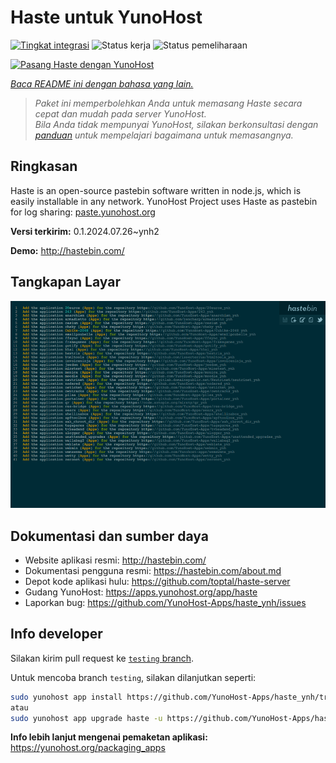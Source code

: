 <!--
N.B.: README ini dibuat secara otomatis oleh <https://github.com/YunoHost/apps/tree/master/tools/readme_generator>
Ini TIDAK boleh diedit dengan tangan.
-->

# Haste untuk YunoHost

[![Tingkat integrasi](https://dash.yunohost.org/integration/haste.svg)](https://ci-apps.yunohost.org/ci/apps/haste/) ![Status kerja](https://ci-apps.yunohost.org/ci/badges/haste.status.svg) ![Status pemeliharaan](https://ci-apps.yunohost.org/ci/badges/haste.maintain.svg)

[![Pasang Haste dengan YunoHost](https://install-app.yunohost.org/install-with-yunohost.svg)](https://install-app.yunohost.org/?app=haste)

*[Baca README ini dengan bahasa yang lain.](./ALL_README.md)*

> *Paket ini memperbolehkan Anda untuk memasang Haste secara cepat dan mudah pada server YunoHost.*  
> *Bila Anda tidak mempunyai YunoHost, silakan berkonsultasi dengan [panduan](https://yunohost.org/install) untuk mempelajari bagaimana untuk memasangnya.*

## Ringkasan

Haste is an open-source pastebin software written in node.js, which is easily installable in any network. YunoHost Project uses Haste as pastebin for log sharing: [paste.yunohost.org](https://paste.yunohost.org/)


**Versi terkirim:** 0.1.2024.07.26~ynh2

**Demo:** <http://hastebin.com/>

## Tangkapan Layar

![Tangkapan Layar pada Haste](./doc/screenshots/screenshot.png)

## Dokumentasi dan sumber daya

- Website aplikasi resmi: <http://hastebin.com/>
- Dokumentasi pengguna resmi: <https://hastebin.com/about.md>
- Depot kode aplikasi hulu: <https://github.com/toptal/haste-server>
- Gudang YunoHost: <https://apps.yunohost.org/app/haste>
- Laporkan bug: <https://github.com/YunoHost-Apps/haste_ynh/issues>

## Info developer

Silakan kirim pull request ke [`testing` branch](https://github.com/YunoHost-Apps/haste_ynh/tree/testing).

Untuk mencoba branch `testing`, silakan dilanjutkan seperti:

```bash
sudo yunohost app install https://github.com/YunoHost-Apps/haste_ynh/tree/testing --debug
atau
sudo yunohost app upgrade haste -u https://github.com/YunoHost-Apps/haste_ynh/tree/testing --debug
```

**Info lebih lanjut mengenai pemaketan aplikasi:** <https://yunohost.org/packaging_apps>
